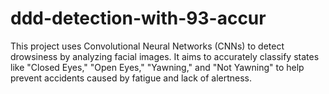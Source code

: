 # ddd-detection-with-93-accur
This project uses Convolutional Neural Networks (CNNs) to detect drowsiness by analyzing facial images. It aims to accurately classify states like "Closed Eyes," "Open Eyes," "Yawning," and "Not Yawning" to help prevent accidents caused by fatigue and lack of alertness.

